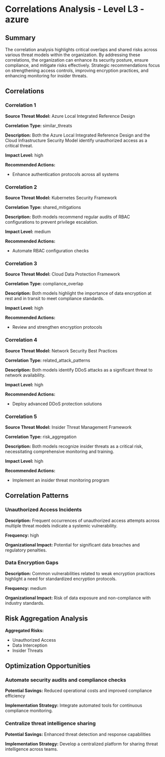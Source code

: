# Correlations Analysis - Level L3 - azure

## Summary

The correlation analysis highlights critical overlaps and shared risks across various threat models within the organization. By addressing these correlations, the organization can enhance its security posture, ensure compliance, and mitigate risks effectively. Strategic recommendations focus on strengthening access controls, improving encryption practices, and enhancing monitoring for insider threats.

## Correlations

### Correlation 1

**Source Threat Model:** Azure Local Integrated Reference Design

**Correlation Type:** similar_threats

**Description:** Both the Azure Local Integrated Reference Design and the Cloud Infrastructure Security Model identify unauthorized access as a critical threat.

**Impact Level:** high

**Recommended Actions:**
- Enhance authentication protocols across all systems

### Correlation 2

**Source Threat Model:** Kubernetes Security Framework

**Correlation Type:** shared_mitigations

**Description:** Both models recommend regular audits of RBAC configurations to prevent privilege escalation.

**Impact Level:** medium

**Recommended Actions:**
- Automate RBAC configuration checks

### Correlation 3

**Source Threat Model:** Cloud Data Protection Framework

**Correlation Type:** compliance_overlap

**Description:** Both models highlight the importance of data encryption at rest and in transit to meet compliance standards.

**Impact Level:** high

**Recommended Actions:**
- Review and strengthen encryption protocols

### Correlation 4

**Source Threat Model:** Network Security Best Practices

**Correlation Type:** related_attack_patterns

**Description:** Both models identify DDoS attacks as a significant threat to network availability.

**Impact Level:** high

**Recommended Actions:**
- Deploy advanced DDoS protection solutions

### Correlation 5

**Source Threat Model:** Insider Threat Management Framework

**Correlation Type:** risk_aggregation

**Description:** Both models recognize insider threats as a critical risk, necessitating comprehensive monitoring and training.

**Impact Level:** high

**Recommended Actions:**
- Implement an insider threat monitoring program

## Correlation Patterns

### Unauthorized Access Incidents

**Description:** Frequent occurrences of unauthorized access attempts across multiple threat models indicate a systemic vulnerability.

**Frequency:** high

**Organizational Impact:** Potential for significant data breaches and regulatory penalties.

### Data Encryption Gaps

**Description:** Common vulnerabilities related to weak encryption practices highlight a need for standardized encryption protocols.

**Frequency:** medium

**Organizational Impact:** Risk of data exposure and non-compliance with industry standards.

## Risk Aggregation Analysis

**Aggregated Risks:**
- Unauthorized Access
- Data Interception
- Insider Threats

## Optimization Opportunities

### Automate security audits and compliance checks

**Potential Savings:** Reduced operational costs and improved compliance efficiency

**Implementation Strategy:** Integrate automated tools for continuous compliance monitoring.

### Centralize threat intelligence sharing

**Potential Savings:** Enhanced threat detection and response capabilities

**Implementation Strategy:** Develop a centralized platform for sharing threat intelligence across teams.

